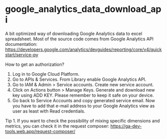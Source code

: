 # google_analytics_data_download_api
A bit optimized way of downloading Google Analytics data to excel spreadsheet.
Most of the source code comes from Google Analytics API documentation: https://developers.google.com/analytics/devguides/reporting/core/v4/quickstart/service-py

How to get an authorization?
1. Log in to Google Cloud Platform.
2. Go to APIs & Services. From Library enable Google Analytics API.
3. Go to IAM & Admin > Service accounts. Create new service account.
4. Click on Actions button > Manage Keys. Generate and download new key using ADD KEY. Please remember to keep it safe on your device.
5. Go back to Service Accounts and copy generated service email. Now you have to add that e-mail address to your Google Analytics view as user as least with Read credentials.
 

Tip 1. If you want to check the possibility of mixing specific dimensions and metrics, you can check it in the request composer: https://ga-dev-tools.web.app/request-composer/
